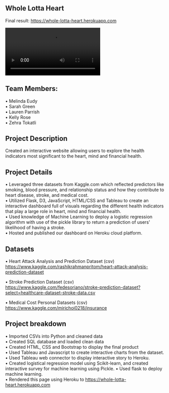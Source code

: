 ## Whole Lotta Heart
Final result: https://whole-lotta-heart.herokuapp.com


![website](images/readme.mp4)


## Team Members:
• Melinda Eudy   
• Sarah Green   
• Lauren Parrish   
• Kelly Rose    
• Zehra Tokatli

## Project Description
Created an interactive website allowing users to explore the health indicators most significant to the heart, mind and financial health. 

## Project Details
• Leveraged three datasets from Kaggle.com which reflected predictors like smoking, blood pressure, and relationship status and how they contribute to heart disease, stroke, and medical cost.   
• Utilized Flask, D3,  JavaScript, HTML/CSS and Tableau to create an interactive dashboard full of visuals regarding the different health indicators that play a large role in heart, mind and financial health.   
• Used knowledge of Machine Learning to deploy a logistic regression algorithm with use of the pickle library to return a prediction of users' likelihood of having a stroke.   
• Hosted and published our dashboard on Heroku cloud platform.

## Datasets
• Heart Attack Analysis and Prediction Dataset (csv)   
  https://www.kaggle.com/rashikrahmanpritom/heart-attack-analysis-prediction-dataset

• Stroke Prediction Dataset (csv)   
  https://www.kaggle.com/fedesoriano/stroke-prediction-dataset?select=healthcare-dataset-stroke-data.csv

• Medical Cost Personal Datasets (csv)   
  https://www.kaggle.com/mirichoi0218/insurance

## Project breakdown
   
• Imported CSVs into Python and cleaned data   
• Created SQL database and loaded clean data   
• Created HTML, CSS and Bootstrap to display the final product    
• Used Tableau and Javascript to create interactive charts from the dataset.  
• Used Tableau web connector to display interactive story to Heroku.   
• Created logistical regression model using Scikit-learn, and created interactive survey for machine learning using Pickle. 
• Used flask to deploy machine learning.   
• Rendered this page using Heroku to https://whole-lotta-heart.herokuapp.com
